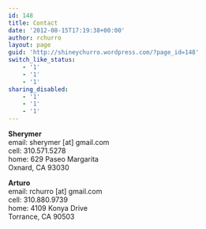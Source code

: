 ```yaml
---
id: 148
title: Contact
date: '2012-08-15T17:19:38+00:00'
author: rchurro
layout: page
guid: 'http://shineychurro.wordpress.com/?page_id=148'
switch_like_status:
    - '1'
    - '1'
    - '1'
sharing_disabled:
    - '1'
    - '1'
    - '1'
---
```


**Sherymer**  
email: sherymer \[at\] gmail.com  
cell: 310.571.5278  
home: 629 Paseo Margarita  
 Oxnard, CA 93030

**Arturo**   
email: rchurro \[at\] gmail.com  
cell: 310.880.9739  
home: 4109 Konya Drive  
 Torrance, CA 90503